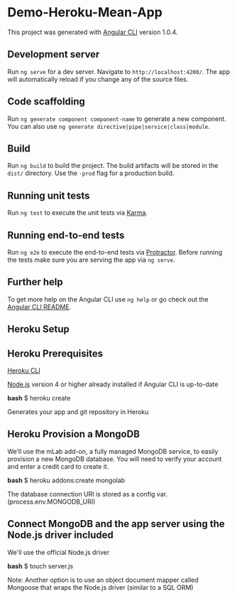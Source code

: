# Demo-Heroku-Mean-App

This project was generated with [Angular CLI](https://github.com/angular/angular-cli) version 1.0.4.

## Development server

Run `ng serve` for a dev server. Navigate to `http://localhost:4200/`. The app will automatically reload if you change any of the source files.

## Code scaffolding

Run `ng generate component component-name` to generate a new component. You can also use `ng generate directive|pipe|service|class|module`.

## Build

Run `ng build` to build the project. The build artifacts will be stored in the `dist/` directory. Use the `-prod` flag for a production build.

## Running unit tests

Run `ng test` to execute the unit tests via [Karma](https://karma-runner.github.io).

## Running end-to-end tests

Run `ng e2e` to execute the end-to-end tests via [Protractor](http://www.protractortest.org/).
Before running the tests make sure you are serving the app via `ng serve`.

## Further help

To get more help on the Angular CLI use `ng help` or go check out the [Angular CLI README](https://github.com/angular/angular-cli/blob/master/README.md).

##
## Heroku Setup
##

## Heroku Prerequisites

[Heroku CLI](https://devcenter.heroku.com/articles/heroku-cli)

[Node.js](https://nodejs.org/en/download/) version 4 or higher already installed if Angular CLI is up-to-date

**bash**
$ heroku create

Generates your app and git repository in Heroku

## Heroku Provision a MongoDB

We’ll use the mLab add-on, a fully managed MongoDB service, to easily provision a new MongoDB database. You will need to verify your account and enter a credit card to create it.

**bash**
$ heroku addons:create mongolab

The database connection URI is stored as a config var. (process.env.MONGODB_URI)

## Connect MongoDB and the app server using the Node.js driver **included**

We'll use the official Node.js driver

**bash**
$ touch server.js

Note: Another option is to use an object document mapper called Mongoose that wraps the Node.js driver (similar to a SQL ORM)

